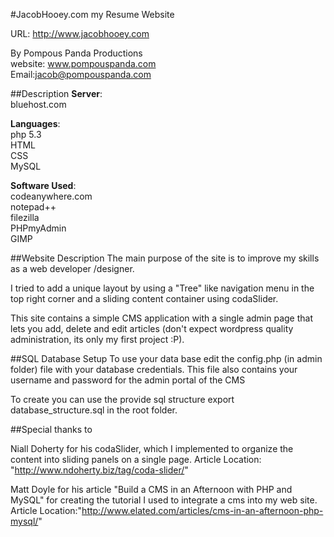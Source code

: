 #JacobHooey.com my Resume Website

URL: http://www.jacobhooey.com

By Pompous Panda Productions    
website: www.pompouspanda.com    
Email:jacob@pompouspanda.com  

##Description
**Server**:    
bluehost.com   

**Languages**:   
php 5.3   
HTML   
CSS   
MySQL   
			   
**Software Used**:    
codeanywhere.com   
notepad++   
filezilla   
PHPmyAdmin   
GIMP   

##Website Description
The main purpose of the site is to improve my skills as a web developer /designer.

I tried to add a unique layout by using a "Tree" like navigation menu in the top right corner and a sliding content container using codaSlider.

This site contains a simple CMS application with a single admin page that lets you add, delete and edit articles (don't expect wordpress quality administration, its only my first project :P). 

##SQL Database Setup
To use your data base edit the config.php (in admin folder) file with your database credentials. This file also contains your username and password for the admin portal of the CMS

To create you can use the provide sql structure export database_structure.sql in the root folder.


##Special thanks to

Niall Doherty for his codaSlider, which I implemented to organize the content into sliding panels on a single page. 
Article Location: "http://www.ndoherty.biz/tag/coda-slider/"

Matt Doyle for his article "Build a CMS in an Afternoon with PHP and MySQL" for creating the tutorial I used to integrate a cms into my web site. 
Article Location:"http://www.elated.com/articles/cms-in-an-afternoon-php-mysql/"
